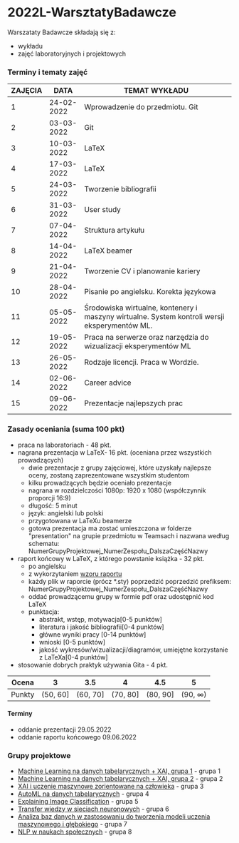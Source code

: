 # 2022L-WarsztatyBadawcze

Warszataty Badawcze składają się z:
 - wykładu
 - zajęć laboratoryjnych i projektowych

### Terminy i tematy zajęć 

<table>
<thead>
  <tr>
    <th>ZAJĘCIA</th>
    <th>DATA</th>
    <th>TEMAT WYKŁADU</th>
  </tr>
</thead>
<tbody>
  <tr>
    <td>1</td>
    <td>24-02-2022</td>
    <td>Wprowadzenie do przedmiotu. Git</td>
  </tr>
    <td>2</td>
    <td>03-03-2022</td>
    <td>Git</td>
  </tr>
    <tr>
    <td>3</td>
    <td>10-03-2022</td>
    <td>LaTeX</td>
  </tr>
  <tr>
  <tr>
    <td>4</td>
    <td>17-03-2022</td>
    <td>LaTeX</td>
  </tr>
  <tr>
    <td>5</td>
    <td>24-03-2022</td>
    <td>Tworzenie bibliografii</td>
  </tr>
  <tr>
    <td>6</td>
    <td>31-03-2022</td>
    <td>User study</td>
  </tr>
  <tr>
    <td>7</td>
    <td>07-04-2022</td>
    <td>Struktura artykułu</td>
  </tr>
  <tr>
    <td>8</td>
    <td>14-04-2022</td>
    <td>LaTeX beamer</td>
  </tr>
  <tr>
    <td>9</td>
    <td>21-04-2022</td>
    <td>Tworzenie CV i planowanie kariery</td>
  </tr>
  <tr>
    <td>10</td>
    <td>28-04-2022</td>
    <td>Pisanie po angielsku. Korekta językowa</td>
  </tr>
  <tr>
    <td>11</td>
    <td>05-05-2022</td>
    <td>Środowiska wirtualne, kontenery i maszyny wirtualne. System kontroli wersji eksperymentów ML. </td>
  </tr>
  <tr>
    <td>12</td>
    <td>19-05-2022</td>
    <td>Praca na serwerze oraz narzędzia do wizualizacji eksperymentów ML</td>
  </tr>
  <tr>
    <td>13</td>
    <td>26-05-2022</td>
    <td>Rodzaje licencji. Praca w Wordzie.</td>
  </tr>
  <tr>
    <td>14</td>
    <td>02-06-2022</td>
    <td>Career advice</td>
  </tr>

  <tr>
    <td>15</td>
    <td>09-06-2022</td>
    <td>Prezentacje najlepszych prac</td>
  </tr>
</tbody>
</table>

### Zasady oceniania (suma 100 pkt)
-   praca na laboratoriach - 48 pkt.
-   nagrana prezentacja w LaTeX- 16 pkt. (oceniana przez wszystkich prowadzących)
	- dwie prezentacje z grupy zajęciowej, które uzyskały najlepsze oceny, zostaną zaprezentowane wszystkim studentom
	- kilku prowadzących będzie oceniało prezentacje
	- nagrana w rozdzielczości 1080p: 1920 x 1080 (współczynnik proporcji 16:9)
	- długość: 5 minut
	- język: angielski lub polski
	- przygotowana w LaTeXu beamerze
	- gotowa prezentacja ma zostać umieszczona w folderze "presentation" na grupie przedmiotu w Teamsach i nazwana według schematu: NumerGrupyProjektowej_NumerZespołu_DalszaCzęśćNazwy
-   raport końcowy w LaTeX, z którego powstanie książka - 32 pkt.
	- po angielsku
	- z wykorzytaniem [wzoru raportu](https://www.overleaf.com/latex/templates/style-and-template-for-preprints-arxiv-bio-arxiv/fxsnsrzpnvwc)
	- każdy plik w raporcie (prócz *.sty) poprzedzić poprzedzić prefiksem: NumerGrupyProjektowej_NumerZespołu_DalszaCzęśćNazwy
	- oddać prowadzącemu grupy w formie pdf oraz udostępnić kod LaTeX
	- punktacja:
		- abstrakt, wstęp, motywacja[0-5 punktów]
		- literatura i jakość bibliografii[0-4 punktów]
		- główne wyniki pracy [0-14 punktów]
		- wnioski [0-5 punktów]
		- jakość wykresów/wizualizacji/diagramów, umiejętne korzystanie z LaTeXa[0-4 punktów]
-   stosowanie dobrych praktyk używania Gita - 4 pkt.

| Ocena |  3 | 3.5 | 4 | 4.5 | 5 |
|:---:|:---:|:---:|:---:|:---:|:---:|
| Punkty   | (50, 60] | (60, 70] | (70, 80] | (80, 90] | (90, ∞) |

#### Terminy
- oddanie prezentacji 29.05.2022
- oddanie raportu końcowego 09.06.2022

### Grupy projektowe
- [Machine Learning na danych tabelarycznych + XAI, grupa 1](https://github.com/MI2-Education/2022L-WB-ML-1) - grupa 1
- [Machine Learning na danych tabelarycznych + XAI, grupa 2](https://github.com/MI2-Education/2022L-WB-ML-2) - grupa 2
- [XAI i uczenie maszynowe zorientowane na człowieka](https://github.com/MI2-Education/2022L-WB-XAI-tabular) - grupa 3
- [AutoML na danych tabelarycznych](https://github.com/MI2-Education/2022L-WB-AutoML) - grupa 4
- [Explaining Image Classification](https://github.com/MI2-Education/2022L-WB-XIC) - grupa 5
- [Transfer wiedzy w sieciach neuronowych](https://github.com/MI2-Education/2022L-WB-TL) - grupa 6
- [Analiza baz danych w zastosowaniu do tworzenia modeli uczenia maszynowego i głębokiego](https://github.com/MI2-Education/2022L-WB-data) - grupa 7
- [NLP w naukach społecznych](https://github.com/MI2-Education/2022L-WB-NLP) - grupa 8
